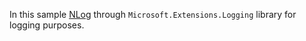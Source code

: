 In this sample [NLog](/nservicebus/logging/nlog.md) through `Microsoft.Extensions.Logging` library for logging purposes.